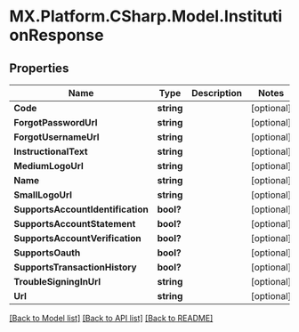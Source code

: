 # MX.Platform.CSharp.Model.InstitutionResponse

## Properties

Name | Type | Description | Notes
------------ | ------------- | ------------- | -------------
**Code** | **string** |  | [optional] 
**ForgotPasswordUrl** | **string** |  | [optional] 
**ForgotUsernameUrl** | **string** |  | [optional] 
**InstructionalText** | **string** |  | [optional] 
**MediumLogoUrl** | **string** |  | [optional] 
**Name** | **string** |  | [optional] 
**SmallLogoUrl** | **string** |  | [optional] 
**SupportsAccountIdentification** | **bool?** |  | [optional] 
**SupportsAccountStatement** | **bool?** |  | [optional] 
**SupportsAccountVerification** | **bool?** |  | [optional] 
**SupportsOauth** | **bool?** |  | [optional] 
**SupportsTransactionHistory** | **bool?** |  | [optional] 
**TroubleSigningInUrl** | **string** |  | [optional] 
**Url** | **string** |  | [optional] 

[[Back to Model list]](../README.md#documentation-for-models) [[Back to API list]](../README.md#documentation-for-api-endpoints) [[Back to README]](../README.md)

